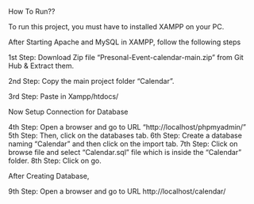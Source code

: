 How To Run??

To run this project, you must have to installed XAMPP on your PC. 

After Starting Apache and MySQL in XAMPP, follow the following steps

1st Step: Download Zip file “Presonal-Event-calendar-main.zip” from Git Hub & Extract them.

2nd Step: Copy the main project folder “Calendar”.

3rd Step: Paste in Xampp/htdocs/

Now Setup Connection for Database

4th Step: Open a browser and go to URL “http://localhost/phpmyadmin/”
5th Step: Then, click on the databases tab.
6th Step: Create a database naming “Calendar” and then click on the import tab.
7th Step: Click on browse file and select “Calendar.sql” file which is inside the “Calendar” folder.
8th Step: Click on go.

After Creating Database,

9th Step: Open a browser and go to URL http://localhost/calendar/

